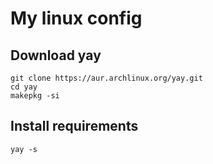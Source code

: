 # My linux config
## Download yay 
```
git clone https://aur.archlinux.org/yay.git
cd yay 
makepkg -si
```
## Install requirements
```
yay -s 
```
